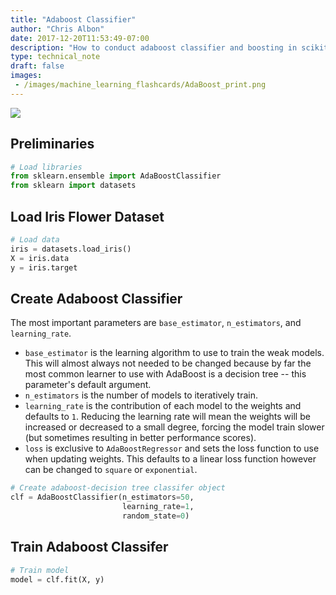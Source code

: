 ```yaml
---
title: "Adaboost Classifier"
author: "Chris Albon"
date: 2017-12-20T11:53:49-07:00
description: "How to conduct adaboost classifier and boosting in scikit-learn for machine learning in Python."
type: technical_note
draft: false
images:
 - /images/machine_learning_flashcards/AdaBoost_print.png
---
```

<a alt="Adaboost" href="https://machinelearningflashcards.com">
    <img src="/images/machine_learning_flashcards/AdaBoost_print.png" class="flashcard center-block">
</a>

## Preliminaries


```python
# Load libraries
from sklearn.ensemble import AdaBoostClassifier
from sklearn import datasets
```

## Load Iris Flower Dataset


```python
# Load data
iris = datasets.load_iris()
X = iris.data
y = iris.target
```

## Create Adaboost Classifier

The most important parameters are `base_estimator`, `n_estimators`, and `learning_rate`. 

- `base_estimator` is the learning algorithm to use to train the weak models. This will almost always not needed to be changed because by far the most common learner to use with AdaBoost is a decision tree -- this parameter's default argument. 
- `n_estimators` is the number of models to iteratively train. 
- `learning_rate` is the contribution of each model to the weights and defaults to `1`. Reducing the learning rate will mean the weights will be increased or decreased to a small degree, forcing the model train slower (but sometimes resulting in better performance scores).
- `loss` is exclusive to `AdaBoostRegressor` and sets the loss function to use when updating weights. This defaults to a linear loss function however can be changed to `square` or `exponential`.


```python
# Create adaboost-decision tree classifer object
clf = AdaBoostClassifier(n_estimators=50,
                         learning_rate=1,
                         random_state=0)
```

## Train Adaboost Classifer


```python
# Train model
model = clf.fit(X, y)
```

